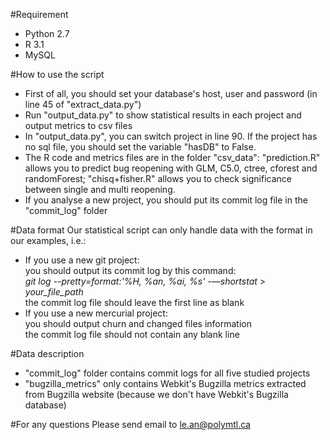 #Requirement
- Python 2.7
- R 3.1
- MySQL

#How to use the script
- First of all, you should set your database's host, user and password (in line 45 of "extract_data.py")
- Run "output_data.py" to show statistical results in each project and output metrics to csv files
- In "output_data.py", you can switch project in line 90. If the project has no sql file, you should set the variable "hasDB" to False.
- The R code and metrics files are in the folder "csv_data": 
   "prediction.R" allows you to predict bug reopening with GLM, C5.0, ctree, cforest and randomForest; 
   "chisq+fisher.R" allows you to check significance between single and multi reopening.
- If you analyse a new project, you should put its commit log file in the "commit_log" folder
   
#Data format
Our statistical script can only handle data with the format in our examples, i.e.:
- If you use a new git project:    
   you should output its commit log by this command:  
   *git log --pretty=format:'%H, %an, %ai, %s' -—shortstat > your_file_path*   
   the commit log file should leave the first line as blank
- If you use a new mercurial project:   
   you should output churn and changed files information    
   the commit log file should not contain any blank line

#Data description
- "commit_log" folder contains commit logs for all five studied projects
- "bugzilla_metrics" only contains Webkit's Bugzilla metrics extracted from Bugzilla website (because we don't have Webkit's Bugzilla database)

#For any questions
Please send email to le.an@polymtl.ca

